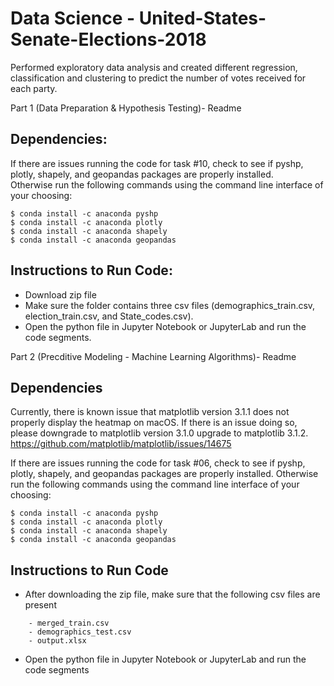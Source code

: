 # Data Science - United-States-Senate-Elections-2018
Performed exploratory data analysis and created different regression, classification and clustering to predict the number of votes received for each party. 

Part 1 (Data Preparation & Hypothesis Testing)- Readme

## Dependencies:
If there are issues running the code for task #10, check to see if pyshp, plotly, shapely, and geopandas packages are properly installed. <br>
Otherwise run the following commands using the command line interface of your choosing:
```
$ conda install -c anaconda pyshp
$ conda install -c anaconda plotly
$ conda install -c anaconda shapely
$ conda install -c anaconda geopandas
```
## Instructions to Run Code: 

*  Download zip file 
*  Make sure the folder contains three csv files (demographics_train.csv, election_train.csv, and State_codes.csv).  
*  Open the python file in Jupyter Notebook or JupyterLab and run the code segments.


Part 2 (Precditive Modeling - Machine Learning Algorithms)- Readme

## Dependencies
Currently, there is known issue that matplotlib version 3.1.1 does not properly display the heatmap on macOS. If there is an issue doing so, please downgrade to matplotlib version 3.1.0 upgrade to matplotlib 3.1.2.
https://github.com/matplotlib/matplotlib/issues/14675


If there are issues running the code for task #06, check to see if pyshp, plotly, shapely, and geopandas packages are properly installed. Otherwise run the following commands using the command line interface of your choosing:

```
$ conda install -c anaconda pyshp
$ conda install -c anaconda plotly
$ conda install -c anaconda shapely
$ conda install -c anaconda geopandas
```

## Instructions to Run Code 
* After downloading the zip file, make sure that the following csv files are present <br>
```
	- merged_train.csv 
	- demographics_test.csv
	- output.xlsx
```
* Open the python file in Jupyter Notebook or JupyterLab and run the code segments
